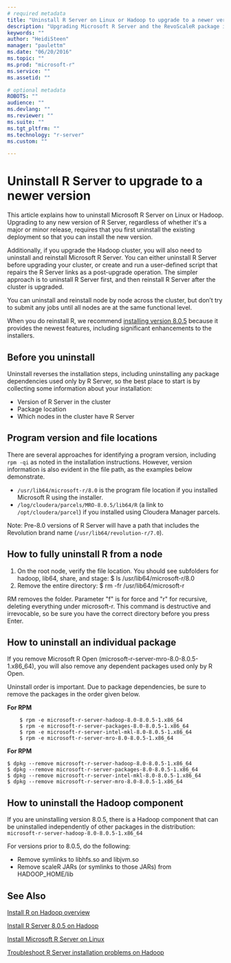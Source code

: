 ```yaml
---
# required metadata
title: "Uninstall R Server on Linux or Hadoop to upgrade to a newer version"
description: "Upgrading Microsoft R Server and the RevoScaleR package is done by uninstalling the existing version and installing a newer version."
keywords: ""
author: "HeidiSteen"
manager: "paulettm"
ms.date: "06/20/2016"
ms.topic: ""
ms.prod: "microsoft-r"
ms.service: ""
ms.assetid: ""

# optional metadata
ROBOTS: ""
audience: ""
ms.devlang: ""
ms.reviewer: ""
ms.suite: ""
ms.tgt_pltfrm: ""
ms.technology: "r-server"
ms.custom: ""

---
```

# Uninstall R Server to upgrade to a newer version

This article explains how to uninstall Microsoft R Server on Linux or Hadoop. Upgrading to any new version of R Server, regardless of whether it's a major or minor release, requires that you first uninstall the existing deployment so that you can install the new version.

Additionally, if you upgrade the Hadoop cluster, you will also need to uninstall and reinstall Microsoft R Server. You can either uninstall R Server before upgrading your cluster, or create and run a user-defined script that repairs the R Server links as a post-upgrade operation. The simpler approach is to uninstall R Server first, and then reinstall R Server after the cluster is upgraded.

You can uninstall and reinstall node by node across the cluster, but don’t try to submit any jobs until all nodes are at the same functional level.

When you do reinstall R, we recommend [installing version 8.0.5](rserver-install-hadoop-805.md) because it provides the newest features, including significant enhancements to the installers.

## Before you uninstall

Uninstall reverses the installation steps, including uninstalling any package dependencies used only by R Server, so the best place to start is by collecting some information about your installation:

- Version of R Server in the cluster
- Package location
- Which nodes in the cluster have R Server

## Program version and file locations

There are several approaches for identifying a program version, including `rpm -qi` as noted in the installation instructions. However, version information is also evident in the file path, as the examples below demonstrate.

- `/usr/lib64/microsoft-r/8.0` is the program file location if you installed Microsoft R using the installer.
- `/log/cloudera/parcels/MRO-8.0.5/lib64/R` (a link to `/opt/cloudera/parcel`) if you installed using Cloudera Manager parcels.

Note: Pre-8.0 versions of R Server will have a path that includes the Revolution brand name (`/usr/lib64/revolution-r/7.0`).

## How to fully uninstall R from a node

1. On the root node, verify the file location. You should see subfolders for hadoop, lib64, share, and stage:
        $ ls /usr/lib64/microsoft-r/8.0
2. Remove the entire directory:
        $ rm -fr /usr/lib64/microsoft-r

RM removes the folder. Parameter "f" is for force and "r" for recursive, deleting everything under microsoft-r. This command is destructive and irrevocable, so be sure you have the correct directory before you press Enter.

## How to uninstall an individual package

If you remove Microsoft R Open (microsoft-r-server-mro-8.0-8.0.5-1.x86_64), you will also remove any dependent packages used only by R Open.

Uninstall order is important. Due to package dependencies, be sure to remove the packages in the order given below.

**For RPM**

        $ rpm -e microsoft-r-server-hadoop-8.0-8.0.5-1.x86_64
        $ rpm -e microsoft-r-server-packages-8.0-8.0.5-1.x86_64
        $ rpm -e microsoft-r-server-intel-mkl-8.0-8.0.5-1.x86_64
        $ rpm -e microsoft-r-server-mro-8.0-8.0.5-1.x86_64

**For RPM**

    $ dpkg --remove microsoft-r-server-hadoop-8.0-8.0.5-1.x86_64
    $ dpkg --remove microsoft-r-server-packages-8.0-8.0.5-1.x86_64
    $ dpkg --remove microsoft-r-server-intel-mkl-8.0-8.0.5-1.x86_64
    $ dpkg --remove microsoft-r-server-mro-8.0-8.0.5-1.x86_64

## How to uninstall the Hadoop component

If you are uninstalling version 8.0.5, there is a Hadoop component that can be uninstalled independently of other packages in the distribution: `microsoft-r-server-hadoop-8.0-8.0.5-1.x86_64`

For versions prior to 8.0.5, do the following:

- Remove symlinks to libhfs.so and libjvm.so
- Remove scaleR JARs (or symlinks to those JARs) from HADOOP_HOME/lib

## See Also

[Install R on Hadoop overview](rserver-install-hadoop.md)

[Install R Server 8.0.5 on Hadoop](rserver-install-hadoop-805.md)

[Install Microsoft R Server on Linux](rserver-install-linux-server.md)

[Troubleshoot R Server installation problems on Hadoop](rserver-install-hadoop-troubleshoot.md)
